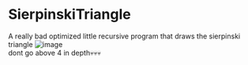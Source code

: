# SierpinskiTriangle
 A really bad optimized little recursive program that draws the sierpinski triangle
![image](https://user-images.githubusercontent.com/91374689/233481369-1825f1b2-17bc-4ece-8166-dca41184657e.png)  
dont go above 4 in depth💀💀💀
